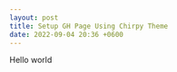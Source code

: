 ```yaml
---
layout: post
title: Setup GH Page Using Chirpy Theme
date: 2022-09-04 20:36 +0600
---
```


Hello world
